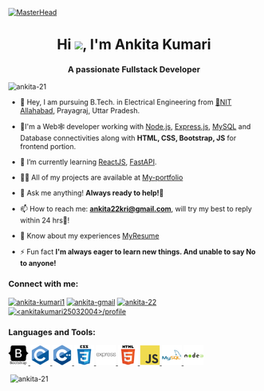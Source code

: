 [![MasterHead](https://1.bp.blogspot.com/-7A4WynwLsMw/XbBpCXG8fHI/AAAAAAAAMt4/uOa1bpLskYgrwGbllhSu2SDj_Mig8SXJQCLcBGAsYHQ/s1600/2000_600px.gif)](https://ankita-21.github.io/Ankita-portfolio.github.io)
<h1 align="center">Hi <img src="https://raw.githubusercontent.com/MartinHeinz/MartinHeinz/master/wave.gif" width="30px">, I'm Ankita Kumari</h1>
<h3 align="center">A passionate Fullstack Developer </h3>

<blockquote class="imgur-embed-pub" lang="en" data-id="ilzOXDw" data-context="false" ><a href="//imgur.com/ilzOXDw"></a></blockquote>
<p align="left"> <img src="https://komarev.com/ghpvc/?username=ankita-21&label=Profile%20views&color=0e75b6&style=flat" alt="ankita-21" /> </p>

- 🔭 Hey, I am pursuing B.Tech. in Electrical Engineering from [🚀NIT Allahabad](http://www.mnnit.ac.in/), Prayagraj, Uttar Pradesh.

- 👯I'm a Web🕸 developer working with [Node.js](https://nodejs.org/en/), [Express.js](https://expressjs.com/), [MySQL](https://www.mysql.com/) and Database connectivities along with **HTML, CSS, Bootstrap, JS** for frontend portion.

- 🌱 I’m currently learning [ReactJS](https://www.reactjs.org/), [FastAPI](https://fastapi.tiangolo.com/).

- 👨‍💻 All of my projects are available at [My-portfolio](https://ankita-21.github.io/Ankita-portfolio.github.io/)

- 💬 Ask me anything! **Always ready to help!🤩**

- 📫 How to reach me: **ankita22kri@gmail.com**, will try my best to reply within 24 hrs🏁!

- 📄 Know about my experiences [MyResume](https://drive.google.com/file/d/1FRVLdce5iLTMvacFP5T5knMUny7xMawi/view?usp=sharing)

- ⚡ Fun fact **I'm always eager to learn new things. And unable to say No to anyone!**

<h3 align="left">Connect with me:</h3>
<p align="left">
<a href="https://linkedin.com/in/ankita-kumari1" target="blank"><img align="center" src="https://raw.githubusercontent.com/rahuldkjain/github-profile-readme-generator/master/src/images/icons/Social/linked-in-alt.svg" alt="ankita-kumari1" height="30" width="40" /></a>
<a href="mailto:ankita22kri@gmail.com" target="blank"><img align="center" src="https://pic.onlinewebfonts.com/svg/img_435938.png" alt="ankita-gmail" height="30" width="40" /></a>
<a href="https://www.leetcode.com/ankita-22" target="blank"><img align="center" src="https://raw.githubusercontent.com/rahuldkjain/github-profile-readme-generator/master/src/images/icons/Social/leet-code.svg" alt="ankita-22" height="30" width="40" /></a>
<a href="https://auth.geeksforgeeks.org/user/ankitakumari25032004" target="blank"><img align="center" src="https://raw.githubusercontent.com/rahuldkjain/github-profile-readme-generator/master/src/images/icons/Social/geeks-for-geeks.svg" alt="<ankitakumari25032004>/profile" height="30" width="40" /></a>
</p>

<h3 align="left">Languages and Tools:</h3>
<p align="left"> <a href="https://getbootstrap.com" target="_blank" rel="noreferrer"> <img src="https://raw.githubusercontent.com/devicons/devicon/master/icons/bootstrap/bootstrap-plain-wordmark.svg" alt="bootstrap" width="40" height="40"/> </a> <a href="https://www.cprogramming.com/" target="_blank" rel="noreferrer"> <img src="https://raw.githubusercontent.com/devicons/devicon/master/icons/c/c-original.svg" alt="c" width="40" height="40"/> </a> <a href="https://www.w3schools.com/cpp/" target="_blank" rel="noreferrer"> <img src="https://raw.githubusercontent.com/devicons/devicon/master/icons/cplusplus/cplusplus-original.svg" alt="cplusplus" width="40" height="40"/> </a> <a href="https://www.w3schools.com/css/" target="_blank" rel="noreferrer"> <img src="https://raw.githubusercontent.com/devicons/devicon/master/icons/css3/css3-original-wordmark.svg" alt="css3" width="40" height="40"/> </a> <a href="https://expressjs.com" target="_blank" rel="noreferrer"> <img src="https://raw.githubusercontent.com/devicons/devicon/master/icons/express/express-original-wordmark.svg" alt="express" width="40" height="40"/> </a> <a href="https://www.w3.org/html/" target="_blank" rel="noreferrer"> <img src="https://raw.githubusercontent.com/devicons/devicon/master/icons/html5/html5-original-wordmark.svg" alt="html5" width="40" height="40"/> </a> <a href="https://developer.mozilla.org/en-US/docs/Web/JavaScript" target="_blank" rel="noreferrer"> <img src="https://raw.githubusercontent.com/devicons/devicon/master/icons/javascript/javascript-original.svg" alt="javascript" width="40" height="40"/> </a> <a href="https://www.mysql.com/" target="_blank" rel="noreferrer"> <img src="https://raw.githubusercontent.com/devicons/devicon/master/icons/mysql/mysql-original-wordmark.svg" alt="mysql" width="40" height="40"/> </a> <a href="https://nodejs.org" target="_blank" rel="noreferrer"> <img src="https://raw.githubusercontent.com/devicons/devicon/master/icons/nodejs/nodejs-original-wordmark.svg" alt="nodejs" width="40" height="40"/> </a> </p>

<p>&nbsp;<img align="center" src="https://github-readme-stats.vercel.app/api?username=ankita-21&show_icons=true&locale=en" alt="ankita-21" /></p>
